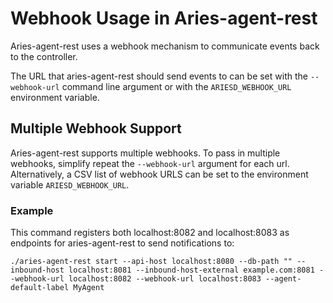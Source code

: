 # Webhook Usage in Aries-agent-rest

Aries-agent-rest uses a webhook mechanism to communicate events back to the controller.

The URL that aries-agent-rest should send events to can be set with the `--webhook-url` command line argument or with the `ARIESD_WEBHOOK_URL` environment variable.

## Multiple Webhook Support

Aries-agent-rest supports multiple webhooks.
To pass in multiple webhooks, simplify repeat the `--webhook-url` argument for each url. Alternatively, a CSV list of webhook URLS can be set to the environment variable `ARIESD_WEBHOOK_URL`.

### Example

This command registers both localhost:8082 and localhost:8083 as endpoints for aries-agent-rest to send notifications to:

`./aries-agent-rest start --api-host localhost:8080 --db-path "" --inbound-host localhost:8081 --inbound-host-external example.com:8081 --webhook-url localhost:8082 --webhook-url localhost:8083 --agent-default-label MyAgent`

